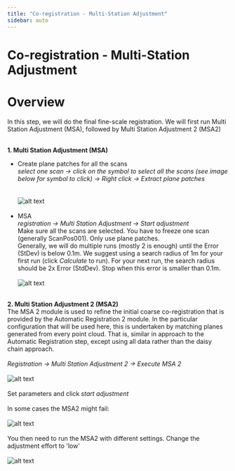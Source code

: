 ```yaml
---
title: "Co-registration - Multi-Station Adjustment"
sidebar: auto
---
```


# Co-registration - Multi-Station Adjustment


# Overview
In this step, we will do the final fine-scale registration. We will first run Multi Station Adjustment (MSA), followed by Multi Station Adjustment 2 (MSA2)
<br><br>


**1. Multi Station Adjustment (MSA)**
<br>
* Create plane patches for all the scans<br>
*select one scan → click on the symbol to select all the scans (see image below for symbol to click) → Right click → Extract plane patches*<br>
<br><br>![alt text](img/select_all.png)<br><br>
* MSA<br>
*registration → Multi Station Adjustment → Start adjustment*<br>
Make sure all the scans are selected. You have to freeze one scan (generally ScanPos001). Only use plane patches.<br>
Generally, we will do multiple runs (mostly 2 is enough) until the Error (StDev) is below 0.1m. We suggest using a search radius of 1m for your first run (click *Calculate* to run). For your next run, the search radius should be 2x Error (StdDev). Stop when this error is smaller than 0.1m.
<br><br>![alt text](img/msa_project.png)<br><br>

**2. Multi Station Adjustment 2 (MSA2)**
<br>
The MSA 2 module is used to refine the initial coarse co-registration that is
provided by the Automatic Registration 2 module. In the particular configuration
that will be used here, this is undertaken by matching planes generated from
every point cloud. That is, similar in approach to the Automatic Registration step,
except using all data rather than the daisy chain approach.
<br><br>
*Registration → Multi Station Adjustment 2 → Execute MSA 2*
<br><br>![alt text](img/MSA2.png)
<br><br> Set parameters and click *start adjustment*
<br><br>
In some cases the MSA2 might fail:
<br><br>![alt text](img/MSA2_fail.png)
<br><br>
You then need to run the MSA2 with different settings. Change the adjustment effort to 'low'
<br><br>![alt text](img/MSA2_low.png)